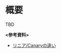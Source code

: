 # 概要
TBD

**<参考資料>**  
- [リニア/Canaryの違い](https://www.guri2o1667.work/entry/2022/08/09/%E3%80%90AWS%E3%80%91CodeDeploy%E3%81%AE%E3%83%87%E3%83%97%E3%83%AD%E3%82%A4%E8%A8%AD%E5%AE%9A%E3%81%AE%E3%82%BF%E3%82%A4%E3%83%97%EF%BC%88%E3%82%AB%E3%83%8A%E3%83%AA%E3%82%A2%E3%80%81%E3%83%AA%E3%83%8B#%E3%83%AA%E3%83%8B%E3%82%A2%E3%81%A8Canary%E3%82%AB%E3%83%8A%E3%83%AA%E3%82%A2%E3%81%AB%E3%81%A4%E3%81%84%E3%81%A6%E3%81%AE%E5%89%8D%E7%BD%AE%E3%81%8D)
